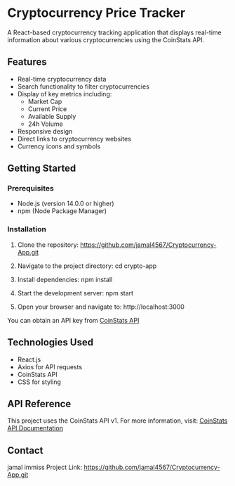 # Cryptocurrency Price Tracker

A React-based cryptocurrency tracking application that displays real-time information about various cryptocurrencies using the CoinStats API.

## Features

- Real-time cryptocurrency data
- Search functionality to filter cryptocurrencies
- Display of key metrics including:
  - Market Cap
  - Current Price
  - Available Supply
  - 24h Volume
- Responsive design
- Direct links to cryptocurrency websites
- Currency icons and symbols

## Getting Started

### Prerequisites

- Node.js (version 14.0.0 or higher)
- npm (Node Package Manager)

### Installation

1. Clone the repository:
https://github.com/jamal4567/Cryptocurrency-App.git

2. Navigate to the project directory:
cd crypto-app

3. Install dependencies:
npm install

4. Start the development server:
npm start

5. Open your browser and navigate to:
http://localhost:3000



You can obtain an API key from [CoinStats API](https://documenter.getpostman.com/view/5734027/RzZ6Hzr3)

## Technologies Used

- React.js
- Axios for API requests
- CoinStats API
- CSS for styling

## API Reference

This project uses the CoinStats API v1. For more information, visit:
[CoinStats API Documentation](https://documenter.getpostman.com/view/5734027/RzZ6Hzr3)

## Contact
 jamal immiss
Project Link: https://github.com/jamal4567/Cryptocurrency-App.git